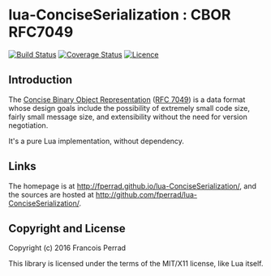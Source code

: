 lua-ConciseSerialization : CBOR RFC7049
=======================================

[![Build Status](https://travis-ci.org/fperrad/lua-ConciseSerialization.png?branch=master)](https://travis-ci.org/fperrad/lua-ConciseSerialization)
[![Coverage Status](https://coveralls.io/repos/fperrad/lua-ConciseSerialization/badge.png?branch=master)](https://coveralls.io/r/fperrad/lua-ConciseSerialization?branch=master)
[![Licence](http://img.shields.io/badge/Licence-MIT-brightgreen.svg)](COPYRIGHT)

Introduction
------------

The [Concise Binary Object Representation](http://cbor.io/)
([RFC 7049](http://tools.ietf.org/html/rfc7049)) is a data format
whose design goals include the possibility of extremely small code size,
fairly small message size, and extensibility without the need for version negotiation.

It's a pure Lua implementation, without dependency.

Links
-----

The homepage is at <http://fperrad.github.io/lua-ConciseSerialization/>,
and the sources are hosted at <http://github.com/fperrad/lua-ConciseSerialization/>.

Copyright and License
---------------------

Copyright (c) 2016 Francois Perrad

This library is licensed under the terms of the MIT/X11 license, like Lua itself.

